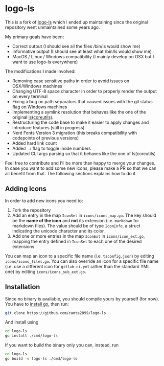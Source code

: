 # logo-ls

This is a fork of [logo-ls](https://github.com/Yash-Handa/logo-ls) which I ended up maintaining since the original repository went unmaintained some years ago.

My primary goals have been:

- Correct output (I should see all the files /bin/ls would show me)
- Informative output (I should see at least what /bin/ls would show me)
- MacOS / Linux / Windows compatibility (I mainly develop on OSX but I want to use logo-ls everywhere)

The modifications I made involved:

- Removing case sensitive paths in order to avoid issues on OSX/Windows machines
- Changing UTF-8 space character in order to properly render the output on every terminal
- Fixing a bug on path separators that caused issues with the git status flag on Windows machines
- Implementing a symlink resolution that behaves like the one of the original [ls(coreutils)](https://www.gnu.org/software/coreutils/manual/html_node/ls-invocation.html#ls-invocation).
- Restructuring the code base to make it easier to apply changes and introduce features (still in progress)
- Nerd Fonts Version 3 migration (this breaks compatibility with codepoints of previous versions)
- Added hard link count
- Added `-i` flag to toggle inode numbers
- Updated CLI args parsing so that it behaves like the one of ls(coreutils)

Feel free to contribute and I'll be more than happy to merge your changes. In case you want to add some new icons, please make a PR so that we can all benefit from that. The following sections explains how to do it.

## Adding Icons

In order to add new icons you need to:

1. Fork the repository
2. Add an entry in the map `IconSet` in `icons/icons_map.go`. The key should be the **name of the icon** and **not** its extension (i.e. `markdown` for markdown files). The value should be of type `IconInfo`, a struct indicating the unicode character and its color.
3. Add one or more entries in the map `IconExt` in `icons/icon_ext.go`, mapping the entry defined in `IconSet` to each one of the desired extensions

You can map an icon to a specific file name (i.e. `tsconfig.json`) by editing `icons/icons_files.go`. You can also override an icon for a specific file name (i.e. use a different icon for `gitlab-ci.yml` rather than the standard YML one) by editing `icons/icons_sub_ext.go`.

## Installation

Since no binary is available, you should compile yours by yourself (for now). You have to [install go](https://go.dev/doc/install), then run:

```bash
git clone https://github.com/canta2899/logo-ls
```

And install using

```bash
cd logo-ls
go install ./cmd/logo-ls
```

If you want to build the binary only you can, instead, run

```bash
cd logo-ls
go build -o logo-ls ./cmd/logo-ls
```

